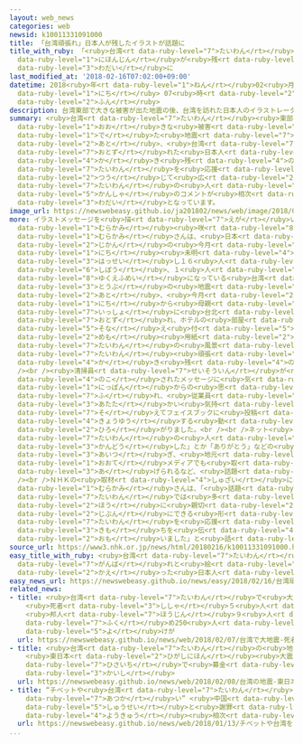 ```yaml
---
layout: web_news
categories: web
newsid: k10011331091000
title: 「台湾頑張れ」日本人が残したイラストが話題に
title_with_ruby: 「<ruby>台湾<rt data-ruby-level="7">たいわん</rt></ruby><ruby>頑張<rt data-ruby-level="7">がんば</rt></ruby>れ」<ruby>日本人<rt
  data-ruby-level="1">にほんじん</rt></ruby>が<ruby>残<rt data-ruby-level="4">のこ</rt></ruby>したイラストが<ruby>話題<rt
  data-ruby-level="3">わだい</rt></ruby>に
last_modified_at: '2018-02-16T07:02:00+09:00'
datetime: 2018<ruby>年<rt data-ruby-level="1">ねん</rt></ruby>02<ruby>月<rt data-ruby-level="1">がつ</rt></ruby>16<ruby>日<rt
  data-ruby-level="1">にち</rt></ruby> 07<ruby>時<rt data-ruby-level="2">じ</rt></ruby>02<ruby>分<rt
  data-ruby-level="2">ふん</rt></ruby>
description: 台湾東部で大きな被害が出た地震の後、台湾を訪れた日本人のイラストレーターが、ホテルに書き残した台湾を応援するイラストメッセージがインターネットを通じて広がり、台湾の人たちから感謝のコメントが相次ぐなど話題となっています。
summary: <ruby>台湾<rt data-ruby-level="7">たいわん</rt></ruby><ruby>東部<rt data-ruby-level="3">とうぶ</rt></ruby>で<ruby>大<rt
  data-ruby-level="1">おお</rt></ruby>きな<ruby>被害<rt data-ruby-level="7">ひがい</rt></ruby>が<ruby>出<rt
  data-ruby-level="1">で</rt></ruby>た<ruby>地震<rt data-ruby-level="7">じしん</rt></ruby>の<ruby>後<rt
  data-ruby-level="2">あと</rt></ruby>、<ruby>台湾<rt data-ruby-level="7">たいわん</rt></ruby>を<ruby>訪<rt
  data-ruby-level="7">おとず</rt></ruby>れた<ruby>日本人<rt data-ruby-level="1">にほんじん</rt></ruby>のイラストレーターが、ホテルに<ruby>書<rt
  data-ruby-level="4">か</rt></ruby>き<ruby>残<rt data-ruby-level="4">のこ</rt></ruby>した<ruby>台湾<rt
  data-ruby-level="7">たいわん</rt></ruby>を<ruby>応援<rt data-ruby-level="7">おうえん</rt></ruby>するイラストメッセージがインターネットを<ruby>通<rt
  data-ruby-level="2">つう</rt></ruby>じて<ruby>広<rt data-ruby-level="2">ひろ</rt></ruby>がり、<ruby>台湾<rt
  data-ruby-level="7">たいわん</rt></ruby>の<ruby>人<rt data-ruby-level="1">ひと</rt></ruby>たちから<ruby>感謝<rt
  data-ruby-level="5">かんしゃ</rt></ruby>のコメントが<ruby>相次<rt data-ruby-level="3">あいつ</rt></ruby>ぐなど<ruby>話題<rt
  data-ruby-level="3">わだい</rt></ruby>となっています。
image_url: https://newswebeasy.github.io/ja201802/news/web/image/2018/02/16/K10011331091_1802160654_1802160702_01_02.jpg
more: イラストメッセージを<ruby>描<rt data-ruby-level="7">えが</rt></ruby>いたのはイラストレーターの<ruby>村上<rt
  data-ruby-level="1">むらかみ</rt></ruby><ruby>咲<rt data-ruby-level="8">えみ</rt></ruby>さんです。<ruby>村上<rt
  data-ruby-level="1">むらかみ</rt></ruby>さんは、<ruby>日本<rt data-ruby-level="1">にっぽん</rt></ruby><ruby>時間<rt
  data-ruby-level="2">じかん</rt></ruby>の<ruby>今月<rt data-ruby-level="2">こんげつ</rt></ruby>７<ruby>日<rt
  data-ruby-level="1">にち</rt></ruby><ruby>未明<rt data-ruby-level="4">みめい</rt></ruby>に<ruby>発生<rt
  data-ruby-level="3">はっせい</rt></ruby>し１６<ruby>人<rt data-ruby-level="1">にん</rt></ruby>が<ruby>死亡<rt
  data-ruby-level="6">しぼう</rt></ruby>、１<ruby>人<rt data-ruby-level="1">にん</rt></ruby>が<ruby>行方不明<rt
  data-ruby-level="8">ゆくえふめい</rt></ruby>になっている<ruby>台湾<rt data-ruby-level="7">たいわん</rt></ruby><ruby>東部<rt
  data-ruby-level="3">とうぶ</rt></ruby>の<ruby>地震<rt data-ruby-level="7">じしん</rt></ruby>の<ruby>後<rt
  data-ruby-level="2">あと</rt></ruby>、<ruby>今月<rt data-ruby-level="2">こんげつ</rt></ruby>１０<ruby>日<rt
  data-ruby-level="1">にち</rt></ruby>から<ruby>母親<rt data-ruby-level="2">ははおや</rt></ruby>と<ruby>一緒<rt
  data-ruby-level="7">いっしょ</rt></ruby>に<ruby>台北<rt data-ruby-level="8">たいぺい</rt></ruby>を<ruby>訪<rt
  data-ruby-level="7">おとず</rt></ruby>れ、ホテルの<ruby>部屋<rt data-ruby-level="8">へや</rt></ruby>に<ruby>備<rt
  data-ruby-level="5">そな</rt></ruby>え<ruby>付<rt data-ruby-level="5">つ</rt></ruby>けてあった<ruby>メモ<rt
  data-ruby-level="2">めも</rt></ruby><ruby>用紙<rt data-ruby-level="2">ようし</rt></ruby>に<ruby>台湾<rt
  data-ruby-level="7">たいわん</rt></ruby>の<ruby>風景<rt data-ruby-level="4">ふうけい</rt></ruby>などとともに「<ruby>台湾<rt
  data-ruby-level="7">たいわん</rt></ruby><ruby>頑張<rt data-ruby-level="7">がんば</rt></ruby>れ」というメッセージを<ruby>書<rt
  data-ruby-level="4">か</rt></ruby>き<ruby>残<rt data-ruby-level="4">のこ</rt></ruby>しました。<br
  /><br /><ruby>清掃員<rt data-ruby-level="7">せいそういん</rt></ruby>が<ruby>部屋<rt data-ruby-level="8">へや</rt></ruby>に<ruby>残<rt
  data-ruby-level="4">のこ</rt></ruby>されたメッセージに<ruby>気<rt data-ruby-level="1">き</rt></ruby>づき、ホテルが「<ruby>日本<rt
  data-ruby-level="1">にっぽん</rt></ruby>からの<ruby>思<rt data-ruby-level="2">おも</rt></ruby>いやりに<ruby>触<rt
  data-ruby-level="7">ふ</rt></ruby>れ、<ruby>従業員<rt data-ruby-level="6">じゅうぎょういん</rt></ruby>は<ruby>温<rt
  data-ruby-level="3">あたた</rt></ruby>かい<ruby>気持<rt data-ruby-level="3">きも</rt></ruby>ちになりました」というメッセージを<ruby>添<rt
  data-ruby-level="7">そ</rt></ruby>えてフェイスブックに<ruby>投稿<rt data-ruby-level="7">とうこう</rt></ruby>したところ、これを<ruby>共有<rt
  data-ruby-level="4">きょうゆう</rt></ruby>する<ruby>動<rt data-ruby-level="3">うご</rt></ruby>きが<ruby>広<rt
  data-ruby-level="2">ひろ</rt></ruby>がりました。<br /><br />ネット<ruby>上<rt data-ruby-level="1">じょう</rt></ruby>には<ruby>台湾<rt
  data-ruby-level="7">たいわん</rt></ruby>の<ruby>人<rt data-ruby-level="1">ひと</rt></ruby>たちの「<ruby>感動<rt
  data-ruby-level="3">かんどう</rt></ruby>した」とか「ありがとう」などの<ruby>感謝<rt data-ruby-level="5">かんしゃ</rt></ruby>のコメントが<ruby>相次<rt
  data-ruby-level="3">あいつ</rt></ruby>ぎ、<ruby>地元<rt data-ruby-level="2">じもと</rt></ruby>の<ruby>大手<rt
  data-ruby-level="1">おおて</rt></ruby>メディアでも<ruby>取<rt data-ruby-level="3">と</rt></ruby>り<ruby>上<rt
  data-ruby-level="3">あ</rt></ruby>げられるなど、<ruby>話題<rt data-ruby-level="3">わだい</rt></ruby>となっています。<br
  /><br />ＮＨＫの<ruby>取材<rt data-ruby-level="4">しゅざい</rt></ruby>に<ruby>対<rt data-ruby-level="3">たい</rt></ruby>し、<ruby>村上<rt
  data-ruby-level="1">むらかみ</rt></ruby>さんは、「<ruby>話題<rt data-ruby-level="3">わだい</rt></ruby>になっていることにびっくりしました。<ruby>台湾<rt
  data-ruby-level="7">たいわん</rt></ruby>では<ruby>多<rt data-ruby-level="2">おお</rt></ruby>くの<ruby>方<rt
  data-ruby-level="2">ほう</rt></ruby>に<ruby>親切<rt data-ruby-level="2">しんせつ</rt></ruby>にしてもらったので<ruby>自分<rt
  data-ruby-level="2">じぶん</rt></ruby>にできる<ruby>形<rt data-ruby-level="2">かたち</rt></ruby>で、<ruby>台湾<rt
  data-ruby-level="7">たいわん</rt></ruby>を<ruby>応援<rt data-ruby-level="7">おうえん</rt></ruby>する<ruby>気持<rt
  data-ruby-level="3">きも</rt></ruby>ちを<ruby>伝<rt data-ruby-level="4">つた</rt></ruby>えたいと<ruby>思<rt
  data-ruby-level="2">おも</rt></ruby>いました」と<ruby>話<rt data-ruby-level="2">はな</rt></ruby>しています。
source_url: https://www3.nhk.or.jp/news/html/20180216/k10011331091000.html
easy_title_with_ruby: <ruby>台湾<rt data-ruby-level="7">たいわん</rt></ruby><ruby>頑張<rt
  data-ruby-level="7">がんば</rt></ruby>れと<ruby>絵<rt data-ruby-level="2">え</rt></ruby>にかいて<ruby>帰<rt
  data-ruby-level="2">かえ</rt></ruby>った<ruby>日本人<rt data-ruby-level="1">にほんじん</rt></ruby>に「ありがとう」
easy_news_url: https://newswebeasy.github.io/news/easy/2018/02/16/台湾頑張れと絵にかいて帰った日本人にありがとう
related_news:
- title: <ruby>台湾<rt data-ruby-level="7">たいわん</rt></ruby>で<ruby>大地震<rt data-ruby-level="7">おおじしん</rt></ruby>
    <ruby>死者<rt data-ruby-level="3">ししゃ</rt></ruby>５<ruby>人<rt data-ruby-level="1">にん</rt></ruby>に
    <ruby>邦人<rt data-ruby-level="7">ほうじん</rt></ruby>９<ruby>人<rt data-ruby-level="1">にん</rt></ruby><ruby>含<rt
    data-ruby-level="7">ふく</rt></ruby>め250<ruby>人<rt data-ruby-level="1">にん</rt></ruby><ruby>余<rt
    data-ruby-level="5">よ</rt></ruby>けが
  url: https://newswebeasy.github.io/news/web/2018/02/07/台湾で大地震-死者5人に-邦人9人含め250人余けが
- title: <ruby>台湾<rt data-ruby-level="7">たいわん</rt></ruby>の<ruby>地震<rt data-ruby-level="7">じしん</rt></ruby>
    <ruby>東日本<rt data-ruby-level="2">ひがしにほん</rt></ruby><ruby>大震災<rt data-ruby-level="7">だいしんさい</rt></ruby>の<ruby>被災地<rt
    data-ruby-level="7">ひさいち</rt></ruby>で<ruby>募金<rt data-ruby-level="7">ぼきん</rt></ruby><ruby>開始<rt
    data-ruby-level="3">かいし</rt></ruby>
  url: https://newswebeasy.github.io/news/web/2018/02/08/台湾の地震-東日本大震災の被災地で募金開始
- title: “チベットや<ruby>台湾<rt data-ruby-level="7">たいわん</rt></ruby>を「<ruby>国<rt data-ruby-level="2">くに</rt></ruby>」<ruby>扱<rt
    data-ruby-level="7">あつか</rt></ruby>い” <ruby>中国<rt data-ruby-level="2">ちゅうごく</rt></ruby>から<ruby>修正<rt
    data-ruby-level="5">しゅうせい</rt></ruby>と<ruby>謝罪<rt data-ruby-level="5">しゃざい</rt></ruby><ruby>要求<rt
    data-ruby-level="4">ようきゅう</rt></ruby><ruby>相次<rt data-ruby-level="3">あいつ</rt></ruby>ぐ
  url: https://newswebeasy.github.io/news/web/2018/01/13/チベットや台湾を国扱い-中国から修正と謝罪要求相次ぐ
...
```

